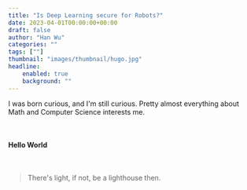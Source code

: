 ```yaml
---
title: "Is Deep Learning secure for Robots?"
date: 2023-04-01T00:00:00+00:00
draft: false
author: "Han Wu"
categories: ""
tags: [""]
thumbnail: "images/thumbnail/hugo.jpg"
headline: 
    enabled: true
    background: ""
---
```


I was born curious, and I'm still curious. Pretty almost everything about Math and Computer Science interests me.

<br />

<h4> Hello World </h4>  

<!--more-->

<br />

> There's light, if not, be a lighthouse then.
